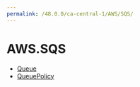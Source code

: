 ```yaml
---
permalink: /48.0.0/ca-central-1/AWS/SQS/
---
```


# AWS.SQS



* [Queue](Queue.md)
* [QueuePolicy](QueuePolicy.md)